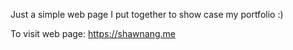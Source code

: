 Just a simple web page I put together to show case my portfolio :)

To visit web page: https://shawnang.me